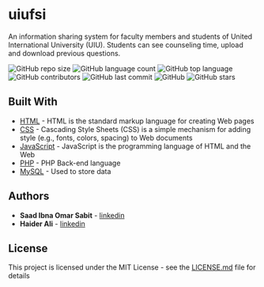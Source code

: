 # uiufsi
An information sharing system for faculty members and students of United International University (UIU). Students can see counseling time, upload and download previous questions.
<!--- See https://shields.io for others or to customize this set of shields.  --->
![GitHub repo size](https://img.shields.io/github/repo-size/ssabit/uiufsi?style=flat-square)
![GitHub language count](https://img.shields.io/github/languages/count/ssabit/uiufsi?style=flat-square)
![GitHub top language](https://img.shields.io/github/languages/top/ssabit/uiufsi?style=flat-square)
![GitHub contributors](https://img.shields.io/github/contributors/ssabit/uiufsi?style=flat-square)
![GitHub last commit](https://img.shields.io/github/last-commit/ssabit/uiufsi?color=red&style=flat-square)
![GitHub](https://img.shields.io/github/license/ssabit/uiufsi?style=flat-square)
![GitHub stars](https://img.shields.io/github/stars/ssabit/uiufsi?style=flat-square)

## Built With

* [HTML](https://www.w3schools.com/html/) - HTML is the standard markup language for creating Web pages
* [CSS](https://www.w3.org/Style/CSS/) - Cascading Style Sheets (CSS) is a simple mechanism for adding style (e.g., fonts, colors, spacing) to Web documents
* [JavaScript](https://www.javascript.com/) - JavaScript is the programming language of HTML and the Web
* [PHP](https://www.php.net/) - PHP Back-end language
* [MySQL](https://www.mysql.com/) - Used to store data


## Authors

* **Saad Ibna Omar Sabit** - [linkedin](https://www.linkedin.com/in/sabit/)
* **Haider Ali** - [linkedin](https://www.linkedin.com/in/haideralibd/)

## License

This project is licensed under the MIT License - see the [LICENSE.md](LICENSE) file for details
